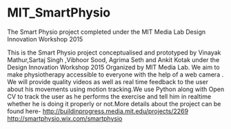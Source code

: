 # MIT_SmartPhysio
The Smart Physio project completed under the MIT Media Lab Design Innovation Workshop 2015

This is the Smart Physio project conceptualised and prototyped by  Vinayak Mathur,Sartaj Singh ,Vibhoor Sood, Agrima Seth and Ankit Kotak under the Design Innovation Workshop 2015 Organized by MIT Media Lab.
 We aim to make physiotherapy accessible to everyone with the help of a web camera . We will provide quality videos as well as real time feedback to the user about his movements using motion tracking.We use Python along with Open CV to track the user as he performs the exercise and tell him in realtime whether he is doing it properly or not.More details about the project can be found here-
 http://buildinprogress.media.mit.edu/projects/2269
 http://smartphysio.wix.com/smartphysio

